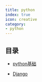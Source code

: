```yaml
---
title: python
index: true
icon: creative
category:
- python
---
```


## 目录

- [python基础](python基础)

- [Django](Django)
